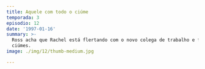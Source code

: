 ```yaml
---
title: Aquele com todo o ciúme
temporada: 3
episodio: 12
date: '1997-01-16'
summary: >-
  Ross acha que Rachel está flertando com o novo colega de trabalho e fica com
  ciúmes.
image: ./img/12/thumb-medium.jpg

---
```

